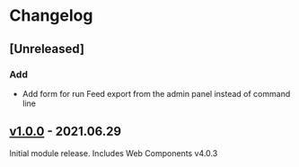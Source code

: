 # Changelog

## [Unreleased]
### Add
- Add form for run Feed export from the admin panel instead of command line

## [v1.0.0] - 2021.06.29
Initial module release. Includes Web Components v4.0.3

[v1.0.0]: https://github.com/FACT-Finder-Web-Components/shopware6-plugin/releases/tag/v1.0.0

